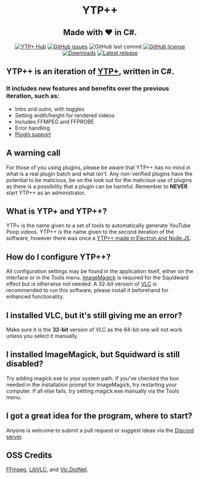 <p align="center">
  <h1 align="center">YTP++</h1>
  <h2 align="center">Made with ❤ in C#.</h2>
  <p align="center">
    <a href="https://discord.gg/bzhzRmg"><img alt="YTP+ Hub" src="https://img.shields.io/discord/641428540486844417"></a>
<a href="https://github.com/YTP-Plus/YTPPlusPlus/issues"><img alt="GitHub issues" src="https://img.shields.io/github/issues/YTP-Plus/YTPPlusPlus"></a>
  <img alt="GitHub last commit" src="https://img.shields.io/github/last-commit/YTP-Plus/YTPPlusPlus">
  <a href="https://github.com/YTP-Plus/YTPPlusPlus/blob/master/LICENSE.txt"><img alt="GitHub license" src="https://img.shields.io/github/license/YTP-Plus/YTPPlusPlus"></a>
  <a href="https://github.com/YTP-Plus/YTPPlusPlus/releases"><img alt="Downloads" src="https://img.shields.io/github/downloads/YTP-Plus/YTPPlusPlus/total"></a>
  <a href="https://github.com/YTP-Plus/YTPPlusPlus/releases"><img alt="Latest release" src="https://img.shields.io/github/v/release/YTP-Plus/YTPPlusPlus"></a>
  </p>
</p>

## YTP++ is an iteration of [YTP+](https://github.com/philosophofee/YTPPlus), written in C#.
### It includes new features and benefits over the previous iteration, such as:

  - Intro and outro, with toggles
  - Setting width/height for rendered videos
  - Includes FFMPEG and FFPROBE
  - Error handling
  - [Plugin support](https://github.com/YTP-Plus/YTPPlusPlus/wiki/Plugin-Creation)

## A warning call
For those of you using plugins, please be aware that YTP++ has no mind in what is a real plugin batch and what isn't. Any non-verified plugins have the potential to be malicious, be on the look out for the malicious use of plugins as there is a possibility that a plugin can be harmful. Remember to **NEVER** start YTP++ as an administrator.

## What is YTP+ and YTP++?
YTP+ is the name given to a set of tools to automatically generate YouTube Poop videos.
YTP++ is the name given to the second iteration of the software, however there was once a [YTP++ made in Electron and Node.JS](https://github.com/TeamPopplio/ytpplus-node-ui).

## How do I configure YTP++?
All configuration settings may be found in the application itself, either on the interface or in the Tools menu. [ImageMagick](https://imagemagick.org/) is required for the Squidward effect but is otherwise not needed.
A 32-bit version of [VLC](https://www.videolan.org/vlc/) is recommended to run this software, please install it beforehand for enhanced functionality.

## I installed VLC, but it's still giving me an error?
Make sure it is the **32-bit** version of VLC as the 64-bit one will not work unless you select it manually.

## I installed ImageMagick, but Squidward is still disabled?
Try adding magick.exe to your system path. If you've checked the box needed in the installation prompt for ImageMagick, try restarting your computer. If all else fails, try setting magick.exe manually via the Tools menu.

## I got a great idea for the program, where to start?
Anyone is welcome to submit a pull request or suggest ideas via the [Discord server](https://discord.gg/bzhzRmg).

## OSS Credits
[FFmpeg](https://github.com/FFmpeg/FFmpeg), [LibVLC](https://github.com/videolan/vlc), and [Vlc.DotNet](https://github.com/ZeBobo5/Vlc.DotNet).
